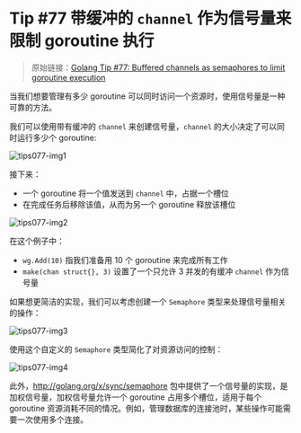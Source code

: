 # Tip #77 带缓冲的 `channel` 作为信号量来限制 goroutine 执行

> 原始链接：[Golang Tip #77: Buffered channels as semaphores to limit goroutine execution](https://twitter.com/func25/status/1779871103344873757)

当我们想要管理有多少 goroutine 可以同时访问一个资源时，使用信号量是一种可靠的方法。

我们可以使用带有缓冲的 `channel` 来创建信号量，`channel` 的大小决定了可以同时运行多少个 goroutine:

![tips077-img1](./images/077/tips077-img1.png)

接下来：

- 一个 goroutine 将一个值发送到 `channel` 中，占据一个槽位
- 在完成任务后移除该值，从而为另一个 goroutine 释放该槽位

![tips077-img2](./images/077/tips077-img2.png)

在这个例子中：

- `wg.Add(10)` 指我们准备用 10 个 goroutine 来完成所有工作
- `make(chan struct{}, 3)` 设置了一个只允许 3 并发的有缓冲 `channel` 作为信号量

如果想更简洁的实现，我们可以考虑创建一个 `Semaphore` 类型来处理信号量相关的操作：

![tips077-img3](./images/077/tips077-img3.png)

使用这个自定义的 `Semaphore` 类型简化了对资源访问的控制：

![tips077-img4](./images/077/tips077-img4.png)

此外，http://golang.org/x/sync/semaphore 包中提供了一个信号量的实现，是加权信号量，加权信号量允许一个 goroutine 占用多个槽位，适用于每个 goroutine 资源消耗不同的情况。例如，管理数据库的连接池时，某些操作可能需要一次使用多个连接。
